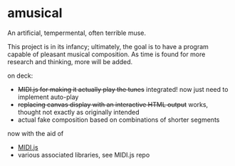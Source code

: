# amusical
An artificial, tempermental, often terrible muse. 

This project is in its infancy; ultimately, the goal is to have a program capable of pleasant musical composition. As time is found for more research and thinking, more will be added.

on deck:
- ~~MIDI.js for making it actually play the tunes~~ integrated! now just need to implement auto-play
- ~~replacing canvas display with an interactive HTML output~~ works, thought not exactly as originally intended
- actual fake composition based on combinations of shorter segments

now with the aid of
- [MIDI.js](https://github.com/mudcube/MIDI.js)
- various associated libraries, see MIDI.js repo